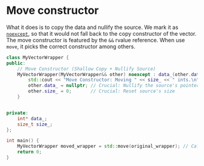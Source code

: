 # Move constructor

What it does is to copy the data and nullify the source.
We mark it as [`noexcept`](noexcept.md), so that it would not fall back to the copy
constructor of the vector.
The move constructor is featured by the `&&` rvalue reference.
When use `move`, it picks the correct constructor among others.

```cpp
class MyVectorWrapper {
public:
    // Move Constructor (Shallow Copy + Nullify Source)
    MyVectorWrapper(MyVectorWrapper&& other) noexcept : data_(other.data_), size_(other.size_) {
        std::cout << "Move Constructor: Moving " << size_ << " ints.\n";
        other.data_ = nullptr; // Crucial: Nullify the source's pointer
        other.size_ = 0;       // Crucial: Reset source's size
    }


private:
    int* data_;
    size_t size_;
};

int main() {
    MyVectorWrapper moved_wrapper = std::move(original_wrapper); // Calls Move Constructor
    return 0;
}
```
